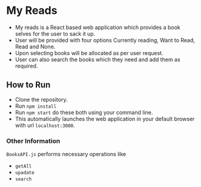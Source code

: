 # My Reads

-   My reads is a React based web application which provides a book selves for the user to sack it up.
-   User will be provided with four options Currently reading, Want to Read, Read and None.
-   Upon selecting books will be allocated as per user request.
-   User can also search the books which they need and add them as required.

## How to Run

-   Clone the repository.
-   Run `npm install`
-   Run `npm start` do these both using your command line.
-   This automatically launches the web application in your default browser with url `localhost:3000`.

### Other Information

`BooksAPI.js` performs necessary operations like

-   `getAll`
-   `upadate`
-   `search`
